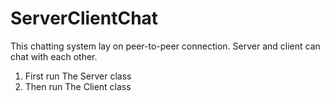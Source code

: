 # ServerClientChat
This chatting system lay on peer-to-peer connection.
Server and client can chat with each other.

1. First run The Server class
1. Then run The Client class
